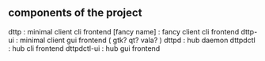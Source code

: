 ## components of the project

dttp : minimal client cli frontend
[fancy name] : fancy client cli frontend
dttp-ui : minimal client gui frontend ( gtk? qt? vala? )
dttpd : hub daemon
dttpdctl : hub cli frontend
dttpdctl-ui : hub gui frontend

